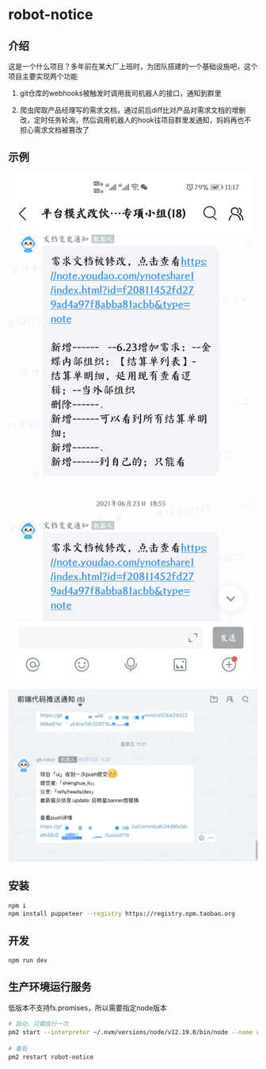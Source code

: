 # robot-notice

## 介绍

这是一个什么项目？多年前在某大厂上班时，为团队搭建的一个基础设施吧，这个项目主要实现两个功能

1. git仓库的webhooks被触发时调用我司机器人的接口，通知到群里

2. 爬虫爬取产品经理写的需求文档，通过前后diff比对产品对需求文档的增删改，定时任务轮询，然后调用机器人的hook往项目群里发通知，妈妈再也不担心需求文档被篡改了

## 示例

![](https://raw.githubusercontent.com/lovelyJason/robot-notice/master/public/images/document-hook.jpg)

![](https://raw.githubusercontent.com/lovelyJason/robot-notice/master/public/images/git-hook.jpeg)

## 安装

```bash
npm i
npm install puppeteer --registry https://registry.npm.taobao.org
```

## 开发

```bash
npm run dev
```

## 生产环境运行服务

低版本不支持fs.promises，所以需要指定node版本

```bash
# 启动，只需执行一次
pm2 start --interpreter ~/.nvm/versions/node/v12.19.0/bin/node --name robot-notice npm -- run start

# 重启
pm2 restart robot-notice
```
